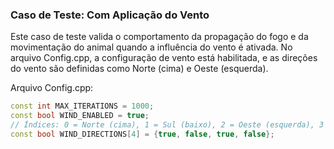 ### Caso de Teste: Com Aplicação do Vento

Este caso de teste valida o comportamento da propagação do fogo e da movimentação do animal quando a influência do vento é ativada. No arquivo Config.cpp, a configuração de vento está habilitada, e as direções do vento são definidas como Norte (cima) e Oeste (esquerda).

Arquivo Config.cpp:
```cpp
const int MAX_ITERATIONS = 1000;
const bool WIND_ENABLED = true;
// Índices: 0 = Norte (cima), 1 = Sul (baixo), 2 = Oeste (esquerda), 3 = Leste (direita)
const bool WIND_DIRECTIONS[4] = {true, false, true, false};
```